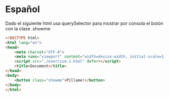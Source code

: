 # Español
Dado el siguiente html usa querySelector para mostrar por consola el botón con la clase .showme

```html
<!DOCTYPE html>
<html lang="en">
<head>
    <meta charset="UTF-8">
    <meta name="viewport" content="width=device-width, initial-scale=1.0">
    <script src="./exercise-1.html" defer></script>
    <title>Document</title>
</head>
<body>
    <button class="showme">Pillame!</button>
</body>
</html>
```
